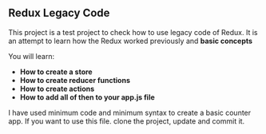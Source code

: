 ## Redux Legacy Code

This project is a test project to check how to use legacy code of Redux. 
It is an attempt to learn how the Redux worked previously and **basic concepts**

You will learn:
- **How to create a store**
- **How to create reducer functions**
- **How to create actions**
- **How to add all of then to your app.js file**

I have used minimum code and minimum syntax to create a basic counter app. 
If you want to use this file. clone the project, update and commit it.